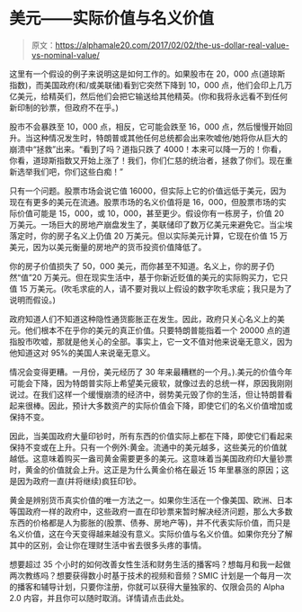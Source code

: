 # 美元——实际价值与名义价值

> 原文：<https://alphamale20.com/2017/02/02/the-us-dollar-real-value-vs-nominal-value/>

这里有一个假设的例子来说明这是如何工作的。如果股市在 20，000 点(道琼斯指数)，而美国政府(和/或美联储)看到它突然下降到 10，000 点，他们会印上几万亿美元，给精英们，然后他们会把它输送给其他精英。(你和我将永远看不到任何新印制的钞票，但政府不在乎。)

股市不会暴跌至 10，000 点，相反，它可能会跌至 16，000 点，然后慢慢开始回升。当这种情况发生时，特朗普或其他任何总统都会出来吹嘘他/她将你从巨大的崩溃中“拯救”出来。“看到了吗？道指只跌了 4000！本来可以降一万的！你看，你看，道琼斯指数又开始上涨了！我们，你们仁慈的统治者，拯救了你们。现在重新选举我们吧，你们这些白痴！”

只有一个问题。股票市场会说它值 16000，但实际上它的价值远低于美元，因为现在有更多的美元在流通。股票市场的名义价值将是 16，000，但股票市场的实际价值可能是 15，000，或 10，000，甚至更少。假设你有一栋房子，价值 20 万美元。一场巨大的房地产崩盘发生了，美联储印了数万亿美元来避免它。当尘埃落定时，你的房子名义上仍值 20 万美元。但以实际美元计算，它现在价值 15 万美元，因为以美元衡量的房地产的货币投资价值降低了。

你的房子价值损失了 50，000 美元，而你甚至不知道。名义上，你的房子仍然“值”20 万美元。但在现实生活中，基于你新近贬值的美元的实际购买力，它只值 15 万美元。(吹毛求疵的人，请不要对我以上假设的数字吹毛求疵；我只是为了说明而假设。)

政府知道人们不知道这种隐性通货膨胀正在发生。因此，政府只关心名义上的美元。他们根本不在乎你的美元的真正价值。只要特朗普能指着一个 20000 点的道指股市吹嘘，那就是他关心的全部。事实上，它一文不值对他来说毫无意义，因为他知道这对 95%的美国人来说毫无意义。

情况会变得更糟。一月份，美元经历了 30 年来最糟糕的一个月。).美元的价值今年可能会下降，因为特朗普实际上希望美元疲软，就像过去的总统一样，原因我刚刚说过。在我们这样一个缓慢崩溃的经济中，弱势美元毁了你的生活，但让特朗普看起来很棒。因此，预计大多数资产的实际价值会下降，即使它们的名义价值增加或保持不变。

因此，当美国政府大量印钞时，所有东西的价值实际上都在下降，即使它们看起来保持不变或在上升。只有一个例外:黄金。流通中的美元越多，这些美元的价值就越低。这意味着购买一盎司黄金需要更多的美元。这意味着当美国政府印大量钞票时，黄金的价值就会上升。这正是为什么黄金价格在最近 15 年里暴涨的原因；这是因为政府一直(并将继续)疯狂印钞。

黄金是辨别货币真实价值的唯一方法之一。如果你生活在一个像美国、欧洲、日本等国政府一样的政府中，这些政府一直在印钞票来暂时解决经济问题，那么大多数东西的价格都是人为膨胀的(股票、债券、房地产等)，并不代表实际价值，而只是名义价值，这在今天变得越来越没有意义。实际价值与名义价值。如果你充分了解其中的区别，会让你在理财生活中省去很多头疼的事情。

想要超过 35 个小时的如何改善女性生活和财务生活的播客吗？想每月和我一起做两次教练吗？想要获得数小时基于技术的视频和音频？SMIC 计划是一个每月一次的播客和辅导计划，只要你注册，你就可以获得大量独家的、仅限会员的 Alpha 2.0 内容，并且你可以随时取消。详情请点击此处。